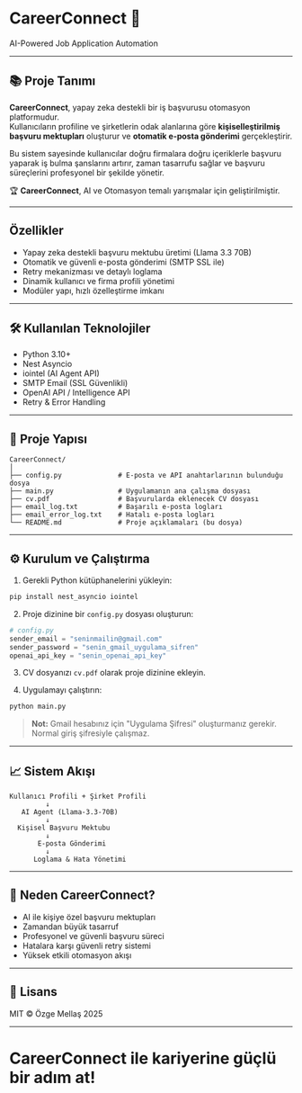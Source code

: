 
# CareerConnect 🚀

AI-Powered Job Application Automation

---

## 📚 Proje Tanımı

**CareerConnect**, yapay zeka destekli bir iş başvurusu otomasyon platformudur.  
Kullanıcıların profiline ve şirketlerin odak alanlarına göre **kişiselleştirilmiş başvuru mektupları** oluşturur ve **otomatik e-posta gönderimi** gerçekleştirir.

Bu sistem sayesinde kullanıcılar doğru firmalara doğru içeriklerle başvuru yaparak iş bulma şanslarını artırır, zaman tasarrufu sağlar ve başvuru süreçlerini profesyonel bir şekilde yönetir.

🏆 **CareerConnect**, AI ve Otomasyon temalı yarışmalar için geliştirilmiştir.

---

##  Özellikler

- Yapay zeka destekli başvuru mektubu üretimi (Llama 3.3 70B)
- Otomatik ve güvenli e-posta gönderimi (SMTP SSL ile)
- Retry mekanizması ve detaylı loglama
- Dinamik kullanıcı ve firma profili yönetimi
- Modüler yapı, hızlı özelleştirme imkanı

---

## 🛠️ Kullanılan Teknolojiler

- Python 3.10+
- Nest Asyncio
- iointel (AI Agent API)
- SMTP Email (SSL Güvenlikli)
- OpenAI API / Intelligence API
- Retry & Error Handling

---

## 📂 Proje Yapısı

```
CareerConnect/
│
├── config.py              # E-posta ve API anahtarlarının bulunduğu dosya
├── main.py                # Uygulamanın ana çalışma dosyası
├── cv.pdf                 # Başvurularda eklenecek CV dosyası
├── email_log.txt          # Başarılı e-posta logları
├── email_error_log.txt    # Hatalı e-posta logları
└── README.md              # Proje açıklamaları (bu dosya)
```

---

## ⚙️ Kurulum ve Çalıştırma

1. Gerekli Python kütüphanelerini yükleyin:
```bash
pip install nest_asyncio iointel
```

2. Proje dizinine bir `config.py` dosyası oluşturun:
```python
# config.py
sender_email = "seninmailin@gmail.com"
sender_password = "senin_gmail_uygulama_sifren"
openai_api_key = "senin_openai_api_key"
```

3. CV dosyanızı `cv.pdf` olarak proje dizinine ekleyin.

4. Uygulamayı çalıştırın:
```bash
python main.py
```

> **Not:** Gmail hesabınız için "Uygulama Şifresi" oluşturmanız gerekir. Normal giriş şifresiyle çalışmaz.

---

## 📈 Sistem Akışı

```
Kullanıcı Profili + Şirket Profili
         ↓
   AI Agent (Llama-3.3-70B)
         ↓
  Kişisel Başvuru Mektubu
         ↓
       E-posta Gönderimi
         ↓
      Loglama & Hata Yönetimi
```

---

## 🎯 Neden CareerConnect?

- AI ile kişiye özel başvuru mektupları
- Zamandan büyük tasarruf
- Profesyonel ve güvenli başvuru süreci
- Hatalara karşı güvenli retry sistemi
- Yüksek etkili otomasyon akışı

---

## 📜 Lisans
MIT © Özge Mellaş 2025

---

#  CareerConnect ile kariyerine güçlü bir adım at!

